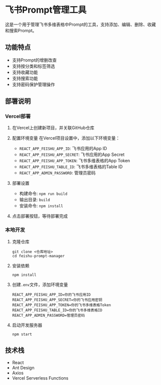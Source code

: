 # 飞书Prompt管理工具

这是一个用于管理飞书多维表格中Prompt的工具，支持添加、编辑、删除、收藏和搜索Prompt。

## 功能特点

- 支持Prompt的增删改查
- 支持按分类和标签筛选
- 支持收藏功能
- 支持搜索功能
- 支持密码保护管理操作

## 部署说明

### Vercel部署

1. 在Vercel上创建新项目，并关联GitHub仓库

2. 配置环境变量
   在Vercel项目设置中，添加以下环境变量：
   - `REACT_APP_FEISHU_APP_ID`: 飞书应用的App ID
   - `REACT_APP_FEISHU_APP_SECRET`: 飞书应用的App Secret
   - `REACT_APP_FEISHU_APP_TOKEN`: 飞书多维表格的App Token
   - `REACT_APP_FEISHU_TABLE_ID`: 飞书多维表格的Table ID
   - `REACT_APP_ADMIN_PASSWORD`: 管理员密码

3. 部署设置
   - 构建命令: `npm run build`
   - 输出目录: `build`
   - 安装命令: `npm install`

4. 点击部署按钮，等待部署完成

### 本地开发

1. 克隆仓库
   ```
   git clone <仓库地址>
   cd feishu-prompt-manager
   ```

2. 安装依赖
   ```
   npm install
   ```

3. 创建`.env`文件，添加环境变量
   ```
   REACT_APP_FEISHU_APP_ID=你的飞书应用ID
   REACT_APP_FEISHU_APP_SECRET=你的飞书应用密钥
   REACT_APP_FEISHU_APP_TOKEN=你的飞书多维表格Token
   REACT_APP_FEISHU_TABLE_ID=你的飞书多维表格ID
   REACT_APP_ADMIN_PASSWORD=管理员密码
   ```

4. 启动开发服务器
   ```
   npm start
   ```

## 技术栈

- React
- Ant Design
- Axios
- Vercel Serverless Functions